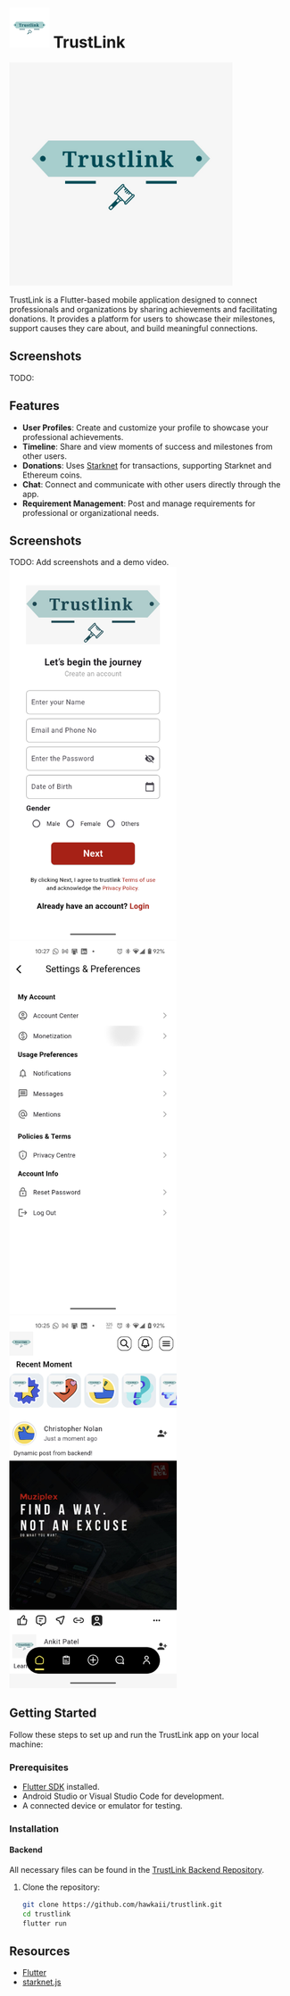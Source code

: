 # ![app icon](./.github/readme-images/logo_small.png) TrustLink

<img src="./.github/readme-images/logo.png" alt="app icon" width="400">

TrustLink is a Flutter-based mobile application designed to connect professionals and organizations by sharing achievements and facilitating donations. It provides a platform for users to showcase their milestones, support causes they care about, and build meaningful connections.

## Screenshots
TODO:
## Features

- **User Profiles**: Create and customize your profile to showcase your professional achievements.
- **Timeline**: Share and view moments of success and milestones from other users.
- **Donations**: Uses [Starknet](https://github.com/starknet-io/starknet.js) for transactions, supporting Starknet and Ethereum coins.
- **Chat**: Connect and communicate with other users directly through the app.
- **Requirement Management**: Post and manage requirements for professional or organizational needs.

## Screenshots
TODO: Add screenshots and a demo video.
<img src="./.github/readme-images/signup.png" alt="signup" width="300">
<img src="./.github/readme-images/settings.png" alt="settings" width="300">
<img src="./.github/readme-images/feed.png" alt="feed" width="300">

## Getting Started

Follow these steps to set up and run the TrustLink app on your local machine:

### Prerequisites

- [Flutter SDK](https://docs.flutter.dev/get-started/install) installed.
- Android Studio or Visual Studio Code for development.
- A connected device or emulator for testing.

### Installation

#### Backend
All necessary files can be found in the [TrustLink Backend Repository](https://github.com/hawkaii/TrustLink_backend).

1. Clone the repository:
   ```bash
   git clone https://github.com/hawkaii/trustlink.git
   cd trustlink
   flutter run
   ```

## Resources
- [Flutter](https://flutter.dev)
- [starknet.js](https://github.com/starknet-io/starknet.js)



